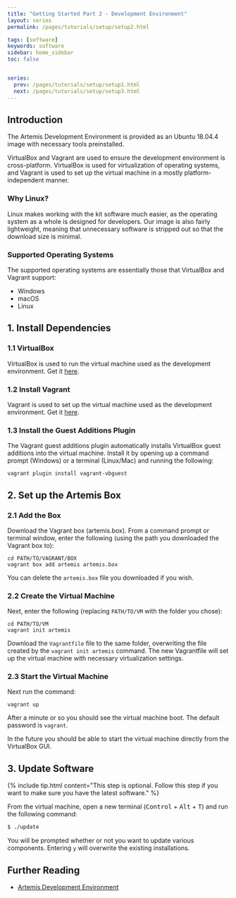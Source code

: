 ```yaml
---
title: "Getting Started Part 2 - Development Environment"
layout: series
permalink: /pages/tutorials/setup/setup2.html

tags: [software]
keywords: software
sidebar: home_sidebar
toc: false


series:
  prev: /pages/tutorials/setup/setup1.html
  next: /pages/tutorials/setup/setup3.html
---
```


## Introduction

The Artemis Development Environment is provided as an Ubuntu 18.04.4 image with necessary tools preinstalled.

VirtualBox and Vagrant are used to ensure the development environment is cross-platform. VirtualBox is used for
virtualization of operating systems, and Vagrant is used to set up the virtual machine in a mostly
platform-independent manner.

### Why Linux?

Linux makes working with the kit software much easier, as the operating system as a whole is designed for developers.
Our image is also fairly lightweight, meaning that unnecessary software is stripped out so that the download size is
minimal.

### Supported Operating Systems

The supported operating systems are essentially those that VirtualBox and Vagrant support:

* Windows
* macOS
* Linux



## 1. Install Dependencies

### 1.1 VirtualBox
VirtualBox is used to run the virtual machine used as the development environment. Get it [here](https://www.virtualbox.org/wiki/Downloads).


### 1.2 Install Vagrant

Vagrant is used to set up the virtual machine used as the development environment. Get it [here](https://www.vagrantup.com/downloads).

### 1.3 Install the Guest Additions Plugin

The Vagrant guest additions plugin automatically installs VirtualBox guest additions into the virtual machine. Install it
by opening up a command prompt (Windows) or a terminal (Linux/Mac) and running the following:

```
vagrant plugin install vagrant-vbguest
```

## 2. Set up the Artemis Box

### 2.1 Add the Box

Download the Vagrant box (artemis.box). From a command prompt or terminal window, enter the following (using the path you downloaded the Vagrant box to):

```
cd PATH/TO/VAGRANT/BOX
vagrant box add artemis artemis.box
```

You can delete the `artemis.box` file you downloaded if you wish.

### 2.2 Create the Virtual Machine
Next, enter the following (replacing `PATH/TO/VM` with the folder you chose):

```
cd PATH/TO/VM
vagrant init artemis
```

Download the `Vagrantfile` file to the same folder, overwriting the file created by the `vagrant init artemis` command.
The new Vagrantfile will set up the virtual machine with necessary virtualization settings.

### 2.3 Start the Virtual Machine

Next run the command:

```
vagrant up
```

After a minute or so you should see the virtual machine boot. The default password is `vagrant`.

In the future you should be able to start the virtual machine directly from the VirtualBox GUI.

## 3. Update Software

{% include tip.html content="This step is optional. Follow this step if you want to make sure you have the
latest software." %}

From the virtual machine, open a new terminal (<kbd>Control</kbd> + <kbd>Alt</kbd> + <kbd>T</kbd>) and run the following command:


```bash
$ ./update
```

You will be prompted whether or not you want to update various components. Entering `y` will overwrite the existing
installations.



## Further Reading
* [Artemis Development Environment]({{site.folder_docs_other}}/development-environment.html)
